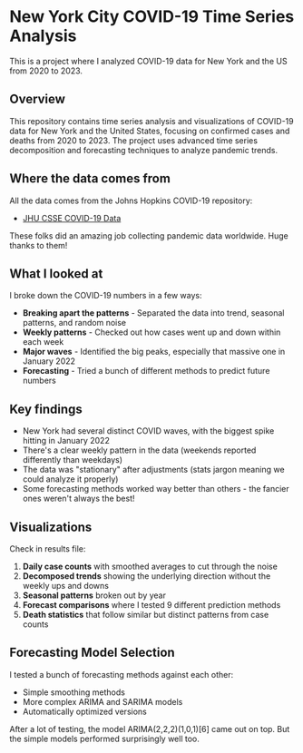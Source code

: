 # New York City COVID-19 Time Series Analysis

This is a project where I analyzed COVID-19 data for New York and the US from 2020 to 2023. 

## Overview

This repository contains time series analysis and visualizations of COVID-19 data for New York and the United States, focusing on confirmed cases and deaths from 2020 to 2023. The project uses advanced time series decomposition and forecasting techniques to analyze pandemic trends.

## Where the data comes from

All the data comes from the Johns Hopkins COVID-19 repository:
- [JHU CSSE COVID-19 Data](https://github.com/CSSEGISandData/COVID-19/tree/master/csse_covid_19_data)

These folks did an amazing job collecting pandemic data worldwide. Huge thanks to them!

## What I looked at

I broke down the COVID-19 numbers in a few ways:

- **Breaking apart the patterns** - Separated the data into trend, seasonal patterns, and random noise
- **Weekly patterns** - Checked out how cases went up and down within each week
- **Major waves** - Identified the big peaks, especially that massive one in January 2022
- **Forecasting** - Tried a bunch of different methods to predict future numbers

## Key findings

- New York had several distinct COVID waves, with the biggest spike hitting in January 2022
- There's a clear weekly pattern in the data (weekends reported differently than weekdays)
- The data was "stationary" after adjustments (stats jargon meaning we could analyze it properly)
- Some forecasting methods worked way better than others - the fancier ones weren't always the best!

## Visualizations

Check in results file:
1. **Daily case counts** with smoothed averages to cut through the noise
2. **Decomposed trends** showing the underlying direction without the weekly ups and downs
3. **Seasonal patterns** broken out by year
4. **Forecast comparisons** where I tested 9 different prediction methods
5. **Death statistics** that follow similar but distinct patterns from case counts

## Forecasting Model Selection

I tested a bunch of forecasting methods against each other:
- Simple smoothing methods
- More complex ARIMA and SARIMA models 
- Automatically optimized versions

After a lot of testing, the model ARIMA(2,2,2)(1,0,1)[6] came out on top. But the simple models performed surprisingly well too.

